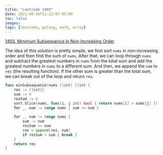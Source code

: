 ```yaml
---
title: "Leetcode 1403"
date: 2021-06-16T11:22:07-05:00
toc: false
images:
tags: [leetcode, golang, math, array]
---
```


[1403. Minimum Subsequence in Non-Increasing Order](https://leetcode.com/problems/minimum-subsequence-in-non-increasing-order/)

The idea of this solution is pretty simple, we first sort `nums` in non-increasing order and then find the sum of `nums`. After that, we can loop through `nums` and subtract the greatest numbers in `nums` from the total sum and add the greatest numbers in `nums` to a different sum. And then, we append the `num` to `res` (the resulting function). If the other sum is greater than the total sum, we can break out of the loop and return `res`.

``` go
func minSubsequence(nums []int) []int {
	res := []int{}
	sum := 0
	resSum := 0
	sort.Slice(nums, func(i, j int) bool { return nums[i] > nums[j] })
	for _, num := range nums { sum += num }
	
	for _, num := range nums {
		sum -= num
		resSum += num
		res = append(res, num)
		if resSum > sum { break }
	}
	return res
}
```